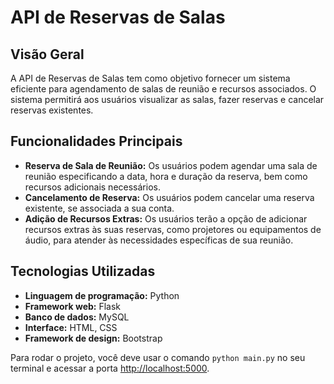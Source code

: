 # API de Reservas de Salas

## Visão Geral
A API de Reservas de Salas tem como objetivo fornecer um sistema eficiente para agendamento de salas de reunião e recursos associados. O sistema permitirá aos usuários visualizar as salas, fazer reservas e cancelar reservas existentes.

## Funcionalidades Principais
- **Reserva de Sala de Reunião:** Os usuários podem agendar uma sala de reunião especificando a data, hora e duração da reserva, bem como recursos adicionais necessários.
- **Cancelamento de Reserva:** Os usuários podem cancelar uma reserva existente, se associada a sua conta.
- **Adição de Recursos Extras:** Os usuários terão a opção de adicionar recursos extras às suas reservas, como projetores ou equipamentos de áudio, para atender às necessidades específicas de sua reunião.


## Tecnologias Utilizadas
- **Linguagem de programação:** Python
- **Framework web:** Flask
- **Banco de dados:** MySQL
- **Interface:** HTML, CSS
- **Framework de design:** Bootstrap



Para rodar o projeto, você deve usar o comando `python main.py` no seu terminal e acessar a porta [http://localhost:5000](http://localhost:5000).



